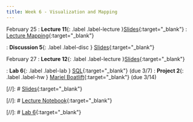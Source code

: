 ```yaml
---
title: Week 6 - Visualization and Mapping
---
```


February 25
: **Lecture 11**{: .label .label-lecture }[Slides](https://docs.google.com/presentation/d/1Fls7jiCoPXQPGXD_OfWf7DBNed40p_dzr1PnWcmlR_U/edit?usp=sharing){:target="_blank"} 
: [Lecture Mapping](https://datahub.berkeley.edu/hub/user-redirect/git-pull?repo=https%3A%2F%2Fgithub.com%2FUCB-Econ-148%2Fecon148-sp25&branch=main&urlpath=lab%2Ftree%2Fecon148-sp25%2Flec%2Flec6.1%2FPlotly_Demo_Proj1_225.ipynb){:target="_blank"} 

: **Discussion 5**{: .label .label-disc } [Slides](https://docs.google.com/presentation/d/1y-cIW5OvempAjojA3wkrCWkB8wMN7U4Cw-JBlEV85vc/edit?usp=sharing){:target="_blank"} 


February 27
: **Lecture 12**{: .label .label-lecture }[Slides](https://docs.google.com/presentation/d/16aA-TJvgrQJw7RhRXT7RTJkI7rPlulcOzaTr7iyhmLc/edit?usp=sharing){:target="_blank"} 

: **Lab 6**{: .label .label-lab } [SQL](https://datahub.berkeley.edu/hub/user-redirect/git-pull?repo=https%3A%2F%2Fgithub.com%2FUCB-Econ-148%2Fecon148-sp25&branch=main&urlpath=lab%2Ftree%2Fecon148-sp25%2Flab%2Flab06%2Flab06.ipynb){:target="_blank"} (due 3/7)
: **Project 2**{: .label .label-hw } [Mariel Boatlift](https://datahub.berkeley.edu/hub/user-redirect/git-pull?repo=https%3A%2F%2Fgithub.com%2FUCB-Econ-148%2Fecon148-sp25&branch=main&urlpath=lab%2Ftree%2Fecon148-sp25%2Fproj%2Fproj02%2Fproj02.ipynb){:target="_blank"} (due 3/14)

[//]: # [Slides](){:target="_blank"} 

[//]: # [Lecture Notebook](){:target="_blank"} 

[//]: # [Lab 6](){:target="_blank"} 